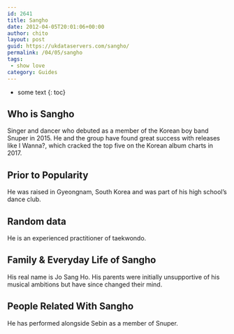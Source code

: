 ```yaml
---
id: 2641
title: Sangho
date: 2012-04-05T20:01:06+00:00
author: chito
layout: post
guid: https://ukdataservers.com/sangho/
permalink: /04/05/sangho
tags:
 - show love
category: Guides
---
```


* some text
{: toc}
          
          
## Who is  Sangho
                  
                  
                  
Singer and dancer who debuted as a member of the Korean boy band Snuper in 2015. He and the group have found great success with releases like I Wanna?, which cracked the top five on the Korean album charts in 2017.
                  
                
                
                
## Prior to Popularity 
                  
                  
                  
He was raised in Gyeongnam, South Korea and was part of his high school&#8217;s dance club.
                  
                
                
                
## Random data 
                  
                  
                  
He is an experienced practitioner of taekwondo.
                  
                
                
                
## Family & Everyday Life of Sangho
                  
                  
                  
His real name is Jo Sang Ho. His parents were initially unsupportive of his musical ambitions but have since changed their mind. 
                  
                
                
                
## People Related With  Sangho
                  
                  
                  
He has performed alongside Sebin as a member of Snuper.
                  
                
              
            
          
          
          
    
    
  

